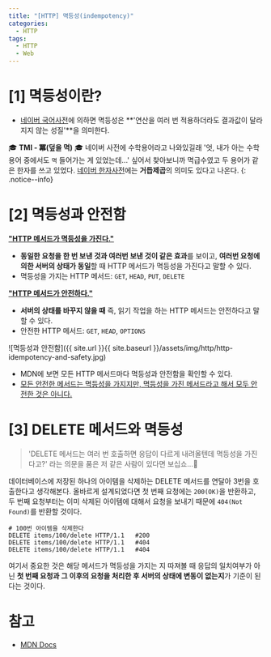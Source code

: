 ```yaml
---
title: "[HTTP] 멱등성(indempotency)"
categories:
  - HTTP
tags:
  - HTTP
  - Web
---
```


> 

# [1] 멱등성이란?
- [네이버 국어사전](https://ko.dict.naver.com/#/entry/koko/3b4f7ca2ddb64633a9607112fb4af0e0)에 의하면 멱등성은 **'연산을 여러 번 적용하더라도 결과값이 달라지지 않는 성질'**을 의미한다.

🎓 **TMI - 冪(덮을 멱)** 🎓 네이버 사전에 수학용어라고 나와있길래 '엇, 내가 아는 수학용어 중에서도 `멱` 들어가는 게 있었는데...' 싶어서 찾아보니까 멱급수였고 두 용어가 같은 한자를 쓰고 있었다. [네이버 한자사전](https://hanja.dict.naver.com/#/search?query=%E5%86%AA&range=all)에는 **거듭제곱**의 의미도 있다고 나온다. 
{: .notice--info}

# [2] 멱등성과 안전함
**<u>"HTTP 메서드가 멱등성을 가진다."</u>**
- **동일한 요청을 한 번 보낸 것과 여러번 보낸 것이 같은 효과**를 보이고, **여러번 요청에 의한 서버의 상태가 동일**할 때 HTTP 메서드가 멱등성을 가진다고 말할 수 있다.
- 멱등성을 가지는 HTTP 메서드: `GET`, `HEAD`, `PUT`, `DELETE` 

**<u>"HTTP 메서드가 안전하다."</u>**
- **서버의 상태를 바꾸지 않을 때** 즉, 읽기 작업을 하는 HTTP 메서드는 안전하다고 말할 수 있다.
- 안전한 HTTP 메서드: `GET`, `HEAD`, `OPTIONS`

![멱등성과 안전함]({{ site.url }}{{ site.baseurl }}/assets/img/http/http-idempotency-and-safety.jpg)
- MDN에 보면 모든 HTTP 메서드마다 멱등성과 안전함을 확인할 수 있다.
- <u>모든 안전한 메서드는 멱등성을 가지지만, 멱등성을 가진 메서드라고 해서 모두 안전한 것은 아니다.</u>

# [3] DELETE 메서드와 멱등성
> 'DELETE 메서드는 여러 번 호출하면 응답이 다르게 내려올텐데 멱등성을 가진다고?' 라는 의문을 품은 저 같은 사람이 있다면 보십쇼...🤧

데이터베이스에 저장된 하나의 아이템을 삭제하는 DELETE 메서드를 연달아 3번을 호출한다고 생각해본다. 올바르게 설계되었다면 첫 번째 요청에는 `200(OK)`을 반환하고, 두 번째 요청부터는 이미 삭제된 아이템에 대해서 요청을 보내기 때문에 `404(Not Found)`를 반환할 것이다.

```terminal
# 100번 아이템을 삭제한다
DELETE items/100/delete HTTP/1.1   #200
DELETE items/100/delete HTTP/1.1   #404
DELETE items/100/delete HTTP/1.1   #404
```

여기서 중요한 것은 해당 메서드가 멱등성을 가지는 지 따져볼 때 응답의 일치여부가 아닌 **첫 번째 요청과 그 이후의 요청을 처리한 후 서버의 상태에 변동이 없는지**가 기준이 된다는 것이다.

# 참고
- [MDN Docs](https://developer.mozilla.org/ko/docs/Glossary/Idempotent)